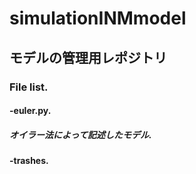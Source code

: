 # simulationINMmodel
## モデルの管理用レポジトリ
### File list. 
#### -euler.py. 
##### オイラー法によって記述したモデル. 
#### -trashes. 

